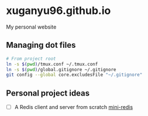 # xuganyu96.github.io
My personal website

## Managing dot files

```bash
# From project root
ln -s $(pwd)/tmux.conf ~/.tmux.conf
ln -s $(pwd)/global.gitignore ~/.gitignore
git config --global core.excludesFile "~/.gitignore"
```

## Personal project ideas
- [ ] A Redis client and server from scratch [mini-redis](https://github.com/xuganyu96/mini-redis)